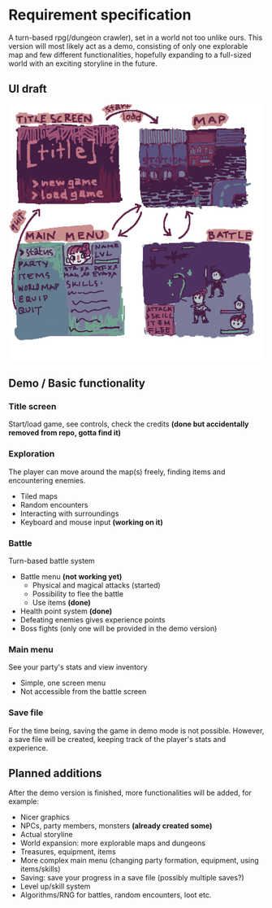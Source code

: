 # Requirement specification

A turn-based rpg(/dungeon crawler), set in a world not too unlike ours. 
This version will most likely act as a demo, consisting of only one explorable map 
and few different functionalities, hopefully expanding to a full-sized world with 
an exciting storyline in the future.

## UI draft

![UI sketch v.1](https://github.com/nuclearkittens/ot-projekti/blob/master/documentation/images/uisketch.png)

## Demo / Basic functionality

### Title screen

Start/load game, see controls, check the credits **(done but accidentally removed from repo, gotta find it)**

### Exploration

The player can move around the map(s) freely, finding items and encountering enemies.

+ Tiled maps
+ Random encounters
+ Interacting with surroundings
+ Keyboard and mouse input **(working on it)**

### Battle

Turn-based battle system

+ Battle menu **(not working yet)**
	+ Physical and magical attacks (started)
	+ Possibility to flee the battle 
	+ Use items **(done)**
+ Health point system **(done)**
+ Defeating enemies gives experience points
+ Boss fights (only one will be provided in the demo version)

### Main menu

See your party's stats and view inventory

+ Simple, one screen menu
+ Not accessible from the battle screen

### Save file

For the time being, saving the game in demo mode is not possible. However, a save file 
will be created, keeping track of the player's stats and experience.

## Planned additions

After the demo version is finished, more functionalities will be added, for example:

+ Nicer graphics
+ NPCs, party members, monsters **(already created some)**
+ Actual storyline
+ World expansion: more explorable maps and dungeons
+ Treasures, equipment, items
+ More complex main menu (changing party formation, equipment, using items/skills)
+ Saving: save your progress in a save file (possibly multiple saves?)
+ Level up/skill system
+ Algorithms/RNG for battles, random encounters, loot etc.
